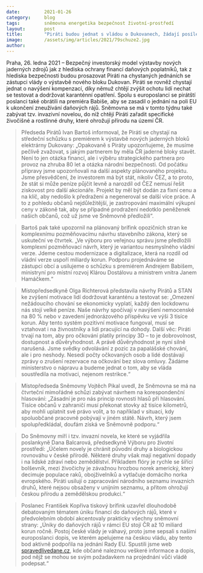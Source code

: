 ```yaml
---
date:         2021-01-26 
category:     blog
tags:         sněmovna energetika bezpečnost životní-prostředí
layout:       post
title:        "Piráti budou jednat s vládou o Dukovanech, žádají posílení motivace k dodržování karantény a zasílají dopis premiérovi, aby změnil váhavý postoj k boji s daňovými ráji"
image:        /assets/img/articles/2021/79schuze2.jpg
author:       
---
```



Praha, 26. ledna 2021 – Bezpečný investorský model výstavby nových jaderných zdrojů jak z hlediska ochrany financí daňových poplatníků, tak z hlediska bezpečnosti budou prosazovat Piráti na chystaných jednáních se zástupci vlády o výstavbě nového bloku Dukovan. Piráti se rovněž chystají jednat o navýšení kompenzací, díky němuž chtějí zvýšit ochotu lidí nechat se testovat a dodržovat karanténní opatření. Spolu s europoslanci se pirátští poslanci také obrátili na premiéra Babiše, aby se zasadil o jednání na poli EU k ukončení zneužívání daňových rájů. Sněmovna se má v tomto týdnu také zabývat tzv. invazivní novelou, do níž chtějí Piráti zařadit specifické živočišné a rostlinné druhy, které ohrožují přírodu na území ČR.

> Předseda Pirátů Ivan Bartoš informoval, že Piráti se chystají na středeční schůzku s premiérem k výstavbě nových jaderných bloků elektrárny Dukovany: „Opakovaně s Piráty upozorňujeme, že musíme pečlivě zvažovat, s jakým partnerem by měla ČR jaderné bloky stavět. Není to jen otázka financí, ale i výběru strategického partnera pro provoz na zhruba 80 let a otázka národní bezpečnosti. Od počátku přípravy jsme upozorňovali na další aspekty plánovaného projektu. Jsme přesvědčení, že investorem má být stát, nikoliv ČEZ, a to proto, že stát si může peníze půjčit levně a narozdíl od ČEZ nemusí řešit ziskovost pro další akcionáře. Projekt by měl být dodán za fixní cenu a na klíč, aby nedošlo k předražení a negeneroval se další více práce. A to z pohledu občanů nejdůležitější, je zastropování maximální výkupní ceny v zákoně tak, aby se případné prodražení nedotklo peněženek našich občanů, což už jsme ve Sněmovně předložili“. 

> Bartoš pak také upozornil na plánovaný brífink opozičních stran ke komplexnímu pozměňovacímu návrhu stavebního zákona, který se uskuteční ve čtvrtek. „Ve výboru pro veřejnou správu jsme předložili komplexní pozměňovací návrh, který je variantou nesmyslného vládní verze. Jdeme cestou modernizace a digitalizace, která na rozdíl od vládní verze uspoří miliardy korun. Podporu projednáváme se zástupci obcí a usilujeme o schůzku s premiérem Andrejem Babišem, ministryní pro místní rozvoj Klárou Dostálovu a ministrem vnitra Janem Hamáčkem.“

> Místopředsedkyně Olga Richterová představila návrhy Pirátů a STAN ke zvýšení motivace lidí dodržovat karanténu a testovat se: „Omezení nežádoucího chování se ekonomicky vyplatí, každý den lockdownu nás stojí velké peníze. Naše návrhy spočívají v navýšení nemocenské na 80 % nebo v zavedení jednorázového příspěvku ve výši 3 tisíce korun. Aby tento systém pozitivní motivace fungoval, musí se vztahovat i na živnostníky a lidi pracující na dohody. Další věc: Piráti trvají na tom, aby pro očkování platily principy 3D – to je dobrovolnost, dostupnost a důvěryhodnost. A právě důvěryhodnost je nyní silně narušená. Jsme svědky odvolávání z pozic za papalášské chování, ale i pro neshody. Nesedí počty očkovaných osob a lidé dostávají zprávy o zrušení rezervace na očkování bez slova omluvy. Žádáme ministerstvo o nápravu a budeme jednat o tom, aby se vláda soustředila na motivaci, nejenom restrikce.“

> Místopředseda Sněmovny Vojtěch Pikal uvedl, že Sněmovna se má na čtvrteční mimořádné schůzi zabývat návrhem na korespondenční hlasování: „Zásadní je pro nás princip rovnosti hlasů při hlasování. Tisíce občanů v zahraničí musí překonat stovky až tisíce kilometrů, aby mohli uplatnit své právo volit, a to například v situaci, kdy spoluobčané pracovně pobývají v jiném státě. Návrh, který jsem spolupředkládal, doufám získá ve Sněmovně podporu.“

> Do Sněmovny míří i tzv. invazní novela, ke které se vyjádřila poslankyně Dana Balcarová, předsedkyně Výboru pro životní prostředí: „Účelem novely je chránit původní druhy a biologickou rovnováhu v české přírodě. Některé druhy však mají negativní dopady i na lidské zdraví nebo zemědělství. Příkladem flóry je rychle se šířící bolševník, mezi živočichy je závažnou hrozbou norek americký, který decimuje populace raků, obojživelníků a vytlačuje domácího norka evropského. Piráti usilují o zapracování národního seznamu invazních druhů, které nejsou obsaženy v unijním seznamu, a přitom ohrožují českou přírodu a zemědělskou produkci.“

> Poslanec František Kopřiva tiskový brífink uzavřel dlouhodobě debatovaným tématem úniku financí do daňových rájů, které v předvolebním období akcentovaly prakticky všechny sněmovní strany: „Úniky do daňových rájů v rámci EU stojí ČR až 10 miliard korun ročně. Postoj české vlády je váhavý, proto jsme sepsali s našimi europoslanci dopis, ve kterém apelujeme na českou vládu, aby tento bod aktivně podpořila na jednání Rady EU. Spustili jsme web [spravedlivedane.cz](https://spravedlivedane.cz), kde občané naleznou veškeré informace a dopis, pod nějž se mohou se svým požadavkem na projednání vůči vládě podepsat.“
